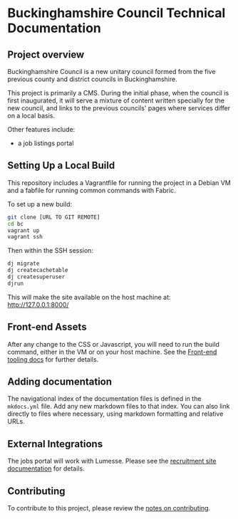 # Buckinghamshire Council Technical Documentation

## Project overview

Buckinghamshire Council is a new unitary council formed from the five previous county and district councils in Buckinghamshire.

This project is primarily a CMS. During the initial phase, when the council is first inaugurated, it will serve a mixture of content written specially for the new council, and links to the previous councils' pages where services differ on a local basis.

Other features include:

- a job listings portal

## Setting Up a Local Build

This repository includes a Vagrantfile for running the project in a Debian VM and
a fabfile for running common commands with Fabric.

To set up a new build:

```bash
git clone [URL TO GIT REMOTE]
cd bc
vagrant up
vagrant ssh
```

Then within the SSH session:

```bash
dj migrate
dj createcachetable
dj createsuperuser
djrun
```

This will make the site available on the host machine at: http://127.0.0.1:8000/

## Front-end Assets

After any change to the CSS or Javascript, you will need to run the build command, either in the VM or on your host machine. See the [Front-end tooling docs](docs/front-end-tooling.md) for further details.

## Adding documentation

The navigational index of the documentation files is defined in the `mkdocs.yml` file. Add any new markdown files to that index. You can also link directly to files where necessary, using markdown formatting and relative URLs.

## External Integrations

<!-- List here any external services this project uses. Preferably link to a separate documentation page for each. -->

The jobs portal will work with Lumesse. Please see the [recruitment site documentation](./recruitment_site.md) for details.

## Contributing

To contribute to this project, please review the [notes on contributing](./contributing.md).
